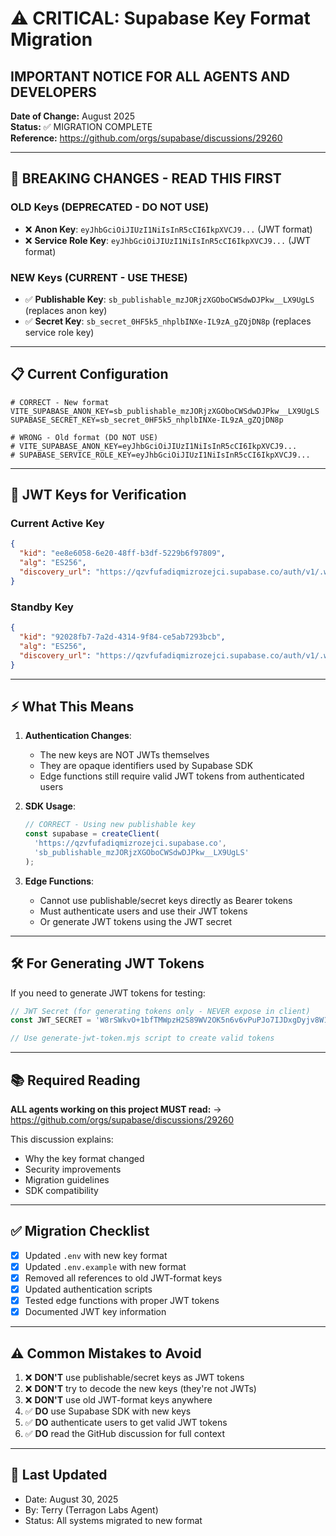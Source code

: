 # ⚠️ CRITICAL: Supabase Key Format Migration

## IMPORTANT NOTICE FOR ALL AGENTS AND DEVELOPERS

**Date of Change:** August 2025  
**Status:** ✅ MIGRATION COMPLETE  
**Reference:** https://github.com/orgs/supabase/discussions/29260

---

## 🔴 BREAKING CHANGES - READ THIS FIRST

### OLD Keys (DEPRECATED - DO NOT USE)
- ❌ **Anon Key**: `eyJhbGciOiJIUzI1NiIsInR5cCI6IkpXVCJ9...` (JWT format)
- ❌ **Service Role Key**: `eyJhbGciOiJIUzI1NiIsInR5cCI6IkpXVCJ9...` (JWT format)

### NEW Keys (CURRENT - USE THESE)
- ✅ **Publishable Key**: `sb_publishable_mzJORjzXGOboCWSdwDJPkw__LX9UgLS` (replaces anon key)
- ✅ **Secret Key**: `sb_secret_0HF5k5_nhplbINXe-IL9zA_gZQjDN8p` (replaces service role key)

---

## 📋 Current Configuration

```env
# CORRECT - New format
VITE_SUPABASE_ANON_KEY=sb_publishable_mzJORjzXGOboCWSdwDJPkw__LX9UgLS
SUPABASE_SECRET_KEY=sb_secret_0HF5k5_nhplbINXe-IL9zA_gZQjDN8p

# WRONG - Old format (DO NOT USE)
# VITE_SUPABASE_ANON_KEY=eyJhbGciOiJIUzI1NiIsInR5cCI6IkpXVCJ9...
# SUPABASE_SERVICE_ROLE_KEY=eyJhbGciOiJIUzI1NiIsInR5cCI6IkpXVCJ9...
```

---

## 🔑 JWT Keys for Verification

### Current Active Key
```json
{
  "kid": "ee8e6058-6e20-48ff-b3df-5229b6f97809",
  "alg": "ES256",
  "discovery_url": "https://qzvfufadiqmizrozejci.supabase.co/auth/v1/.well-known/jwks.json"
}
```

### Standby Key
```json
{
  "kid": "92028fb7-7a2d-4314-9f84-ce5ab7293bcb",
  "alg": "ES256",
  "discovery_url": "https://qzvfufadiqmizrozejci.supabase.co/auth/v1/.well-known/jwks.json"
}
```

---

## ⚡ What This Means

1. **Authentication Changes**:
   - The new keys are NOT JWTs themselves
   - They are opaque identifiers used by Supabase SDK
   - Edge functions still require valid JWT tokens from authenticated users

2. **SDK Usage**:
   ```javascript
   // CORRECT - Using new publishable key
   const supabase = createClient(
     'https://qzvfufadiqmizrozejci.supabase.co',
     'sb_publishable_mzJORjzXGOboCWSdwDJPkw__LX9UgLS'
   );
   ```

3. **Edge Functions**:
   - Cannot use publishable/secret keys directly as Bearer tokens
   - Must authenticate users and use their JWT tokens
   - Or generate JWT tokens using the JWT secret

---

## 🛠️ For Generating JWT Tokens

If you need to generate JWT tokens for testing:

```javascript
// JWT Secret (for generating tokens only - NEVER expose in client)
const JWT_SECRET = 'W8rSWkvO+1bfTMWpzH2S89WV2OK5n6v6vPuPJo7IJDxgDyjv8W1S+LYNKIv2XK73PkzvsDxjDGYziGvSdWQv0g==';

// Use generate-jwt-token.mjs script to create valid tokens
```

---

## 📚 Required Reading

**ALL agents working on this project MUST read:**
→ https://github.com/orgs/supabase/discussions/29260

This discussion explains:
- Why the key format changed
- Security improvements
- Migration guidelines
- SDK compatibility

---

## ✅ Migration Checklist

- [x] Updated `.env` with new key format
- [x] Updated `.env.example` with new format
- [x] Removed all references to old JWT-format keys
- [x] Updated authentication scripts
- [x] Tested edge functions with proper JWT tokens
- [x] Documented JWT key information

---

## ⚠️ Common Mistakes to Avoid

1. ❌ **DON'T** use publishable/secret keys as JWT tokens
2. ❌ **DON'T** try to decode the new keys (they're not JWTs)
3. ❌ **DON'T** use old JWT-format keys anywhere
4. ✅ **DO** use Supabase SDK with new keys
5. ✅ **DO** authenticate users to get valid JWT tokens
6. ✅ **DO** read the GitHub discussion for full context

---

## 🔄 Last Updated
- Date: August 30, 2025
- By: Terry (Terragon Labs Agent)
- Status: All systems migrated to new format